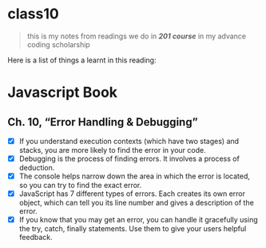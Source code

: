 # class10

> this is my notes from readings we do in **_201 course_** in my advance coding scholarship 

Here is a list of things a learnt in this reading: 

# Javascript Book

##  Ch. 10, “Error Handling & Debugging”

- [x] If you understand execution contexts (which have two
      stages) and stacks, you are more likely to find the error in your code.
- [x] Debugging is the process of finding errors. It involves a process of deduction.
- [x] The console helps narrow down the area in which the error is located, so you can try to find the 
      exact error.
- [x] JavaScript has 7 different types of errors. Each creates its own error object, which can tell you 
      its line number and gives a description of the error.
- [x] If you know that you may get an error, you can handle it gracefully using the try, catch, finally 
      statements. Use them to give your users helpful feedback.